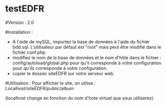 # testEDFR

#Version : 
2.0

#Installation :
- A l'aide de mySQL, importez la base de données à l'aide du fichier bdd.sql. L'utilisateur par défaut est "root" mais peut être modifié dans le fichier conf.php.
- modifiez le nom de la base de données et le nom d'hôte dans le fichier : config/autoload/global.php pour qu'il corresponde à votre configuration pour qu'ils corresponde à votre configuration.
- copier le dossier siteEDFR sur votre serveur web.

#Utilisation :
Pour afficher le site, on utilise : Localhost/siteEDFR/public/album

(localhost change en fonction du nom d'hote virtuel que vous utiliserez)




